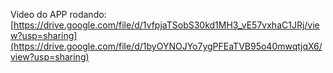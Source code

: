 Video do APP rodando: [https://drive.google.com/file/d/1vfpjaTSobS30kd1MH3_vE57vxhaC1JRj/view?usp=sharing](https://drive.google.com/file/d/1byOYNOJYo7ygPFEaTVB95o40mwqtjqX6/view?usp=sharing)
